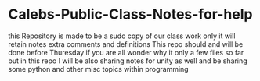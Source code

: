 # Calebs-Public-Class-Notes-for-help
this Repository is made to be a sudo copy of our class work only it will retain notes extra comments and definitions
This repo should and will be done before Thuresday if you are all wonder why it only a few files so far but in this repo I will be also sharing 
notes for unity as well and be sharing some python and other misc topics within programming 
